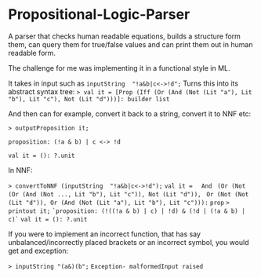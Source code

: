 # Propositional-Logic-Parser
A parser that checks human readable equations, builds a structure form them, can query them for true/false values and can print them out
in human readable form.

The challenge for me was implementing it in a functional style in ML.

It takes in input such as `inputString  "!a&b|c<->!d";`
Turns this into its abstract syntax tree:
`> val it =
   [Prop (Iff (Or (And (Not (Lit "a"), Lit "b"), Lit "c"), Not (Lit "d")))]:
   builder list`
   
And then can for example, convert it back to a string, convert it to NNF etc:

`> outputProposition it;`

`proposition: (!a & b) | c <-> !d`

`val it = (): ?.unit`

In NNF:

`> convertToNNF (inputString  "!a&b|c<->!d");`
`val it =`
 `  And`
   ` (Or (Not (Or (And (Not ..., Lit "b"), Lit "c")), Not (Lit "d")),`
    ` Or (Not (Not (Lit "d")), Or (And (Not (Lit "a"), Lit "b"), Lit "c"))):`
   `prop`
`> printout it;`
``
`proposition: (!((!a & b) | c) | !d) & (!d | (!a & b) | c)`
``
`val it = (): ?.unit`


If you were to implement an incorrect function, that has say unbalanced/incorrectly placed brackets or an incorrect symbol,
you would get and exception:

`> inputString "(a&)(b";`
`Exception- malformedInput raised `
